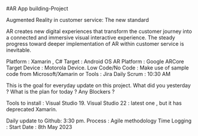 #AR App building-Project


Augmented Reality in customer service: The new standard

AR creates new digital experiences that transform the customer journey into a connected and immersive visual interactive experience. 
The steady progress toward deeper implementation of AR within customer service is inevitable.



Platform : Xamarin , C#
Target : Android OS
AR Platform : Google ARCore
Target Device : Motorola Device.
Low Code/No Code : Make use of sample code from Microsoft/Xamarin or 
Tools : Jira
Daily Scrum : 10:30 AM

This is the goal for everyday update on this project.
What did you yesterday ?
What is the plan for today ?
Any Blockers ?

Tools to install : Visual Studio 19.
Visual Studio 22 : latest one , but it has deprecated Xamarin.

Daily update to Github: 3:30 pm.
Process : Agile methodology
Time Logging : 
Start Date : 8th May 2023

